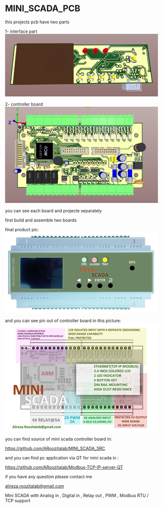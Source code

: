 # MINI_SCADA_PCB
this projects pcb have two parts

1- interface part
![alt text](https://github.com/ARoozitalab/MINI_SCADA_PCB/blob/master/interface_pcb/interface.JPG "interface")

2- controller board
![alt text](https://github.com/ARoozitalab/MINI_SCADA_PCB/blob/master/controller_pcb/controller.JPG "controller")

you can see each board and projecte separately

first build and assemble two boards

final product pic:
![alt text](https://github.com/ARoozitalab/MINI_SCADA_PCB/blob/master/SCADA%20BOX.png "box")

and you can see pin out of controller board in this picture:
![alt text](https://github.com/ARoozitalab/MINI_SCADA_PCB/blob/master/SCADAMINI.jpg "pinout")



you can find source of mini scada controller board in:

https://github.com/ARoozitalab/MINI_SCADA_SRC


and you can find pc application via QT for mini scada in : 

https://github.com/ARoozitalab/Modbus-TCP-IP-server-QT


if you have any question please contact me

alireza.roozitalab@gmail.com


Mini SCADA with Analog in , Digital in , Relay out , PWM , Modbus RTU / TCP support
